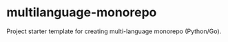 # multilanguage-monorepo
Project starter template for creating multi-language monorepo (Python/Go). 
